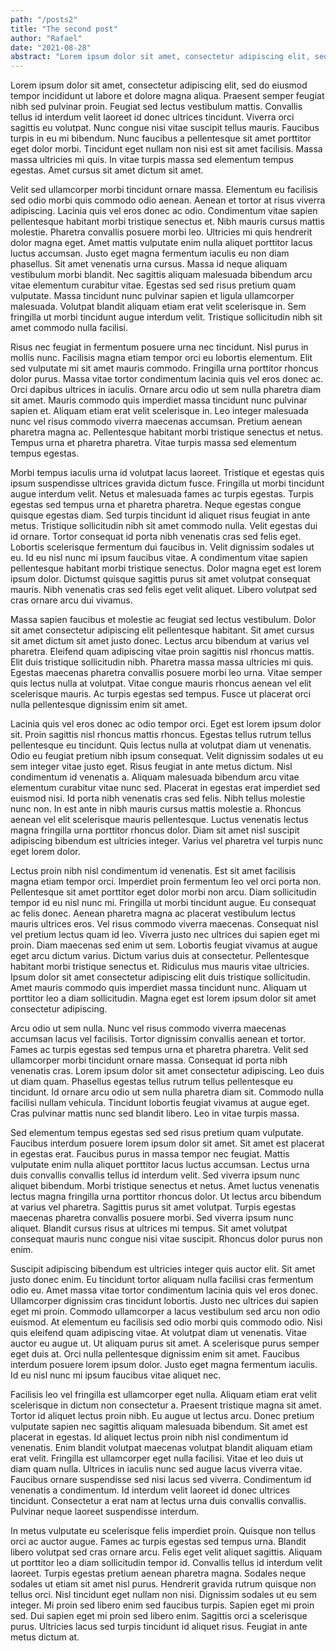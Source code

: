```yaml
---
path: "/posts2"
title: "The second post"
author: "Rafael"
date: "2021-08-28"
abstract: "Lorem ipsum dolor sit amet, consectetur adipiscing elit, sed do eiusmod tempor."
---
```


Lorem ipsum dolor sit amet, consectetur adipiscing elit, sed do eiusmod tempor incididunt ut labore et dolore magna aliqua. Praesent semper feugiat nibh sed pulvinar proin. Feugiat sed lectus vestibulum mattis. Convallis tellus id interdum velit laoreet id donec ultrices tincidunt. Viverra orci sagittis eu volutpat. Nunc congue nisi vitae suscipit tellus mauris. Faucibus turpis in eu mi bibendum. Nunc faucibus a pellentesque sit amet porttitor eget dolor morbi. Tincidunt eget nullam non nisi est sit amet facilisis. Massa massa ultricies mi quis. In vitae turpis massa sed elementum tempus egestas. Amet cursus sit amet dictum sit amet.

Velit sed ullamcorper morbi tincidunt ornare massa. Elementum eu facilisis sed odio morbi quis commodo odio aenean. Aenean et tortor at risus viverra adipiscing. Lacinia quis vel eros donec ac odio. Condimentum vitae sapien pellentesque habitant morbi tristique senectus et. Nibh mauris cursus mattis molestie. Pharetra convallis posuere morbi leo. Ultricies mi quis hendrerit dolor magna eget. Amet mattis vulputate enim nulla aliquet porttitor lacus luctus accumsan. Justo eget magna fermentum iaculis eu non diam phasellus. Sit amet venenatis urna cursus. Massa id neque aliquam vestibulum morbi blandit. Nec sagittis aliquam malesuada bibendum arcu vitae elementum curabitur vitae. Egestas sed sed risus pretium quam vulputate. Massa tincidunt nunc pulvinar sapien et ligula ullamcorper malesuada. Volutpat blandit aliquam etiam erat velit scelerisque in. Sem fringilla ut morbi tincidunt augue interdum velit. Tristique sollicitudin nibh sit amet commodo nulla facilisi.

Risus nec feugiat in fermentum posuere urna nec tincidunt. Nisl purus in mollis nunc. Facilisis magna etiam tempor orci eu lobortis elementum. Elit sed vulputate mi sit amet mauris commodo. Fringilla urna porttitor rhoncus dolor purus. Massa vitae tortor condimentum lacinia quis vel eros donec ac. Orci dapibus ultrices in iaculis. Ornare arcu odio ut sem nulla pharetra diam sit amet. Mauris commodo quis imperdiet massa tincidunt nunc pulvinar sapien et. Aliquam etiam erat velit scelerisque in. Leo integer malesuada nunc vel risus commodo viverra maecenas accumsan. Pretium aenean pharetra magna ac. Pellentesque habitant morbi tristique senectus et netus. Tempus urna et pharetra pharetra. Vitae turpis massa sed elementum tempus egestas.

Morbi tempus iaculis urna id volutpat lacus laoreet. Tristique et egestas quis ipsum suspendisse ultrices gravida dictum fusce. Fringilla ut morbi tincidunt augue interdum velit. Netus et malesuada fames ac turpis egestas. Turpis egestas sed tempus urna et pharetra pharetra. Neque egestas congue quisque egestas diam. Sed turpis tincidunt id aliquet risus feugiat in ante metus. Tristique sollicitudin nibh sit amet commodo nulla. Velit egestas dui id ornare. Tortor consequat id porta nibh venenatis cras sed felis eget. Lobortis scelerisque fermentum dui faucibus in. Velit dignissim sodales ut eu. Id eu nisl nunc mi ipsum faucibus vitae. A condimentum vitae sapien pellentesque habitant morbi tristique senectus. Dolor magna eget est lorem ipsum dolor. Dictumst quisque sagittis purus sit amet volutpat consequat mauris. Nibh venenatis cras sed felis eget velit aliquet. Libero volutpat sed cras ornare arcu dui vivamus.

Massa sapien faucibus et molestie ac feugiat sed lectus vestibulum. Dolor sit amet consectetur adipiscing elit pellentesque habitant. Sit amet cursus sit amet dictum sit amet justo donec. Lectus arcu bibendum at varius vel pharetra. Eleifend quam adipiscing vitae proin sagittis nisl rhoncus mattis. Elit duis tristique sollicitudin nibh. Pharetra massa massa ultricies mi quis. Egestas maecenas pharetra convallis posuere morbi leo urna. Vitae semper quis lectus nulla at volutpat. Vitae congue mauris rhoncus aenean vel elit scelerisque mauris. Ac turpis egestas sed tempus. Fusce ut placerat orci nulla pellentesque dignissim enim sit amet.

Lacinia quis vel eros donec ac odio tempor orci. Eget est lorem ipsum dolor sit. Proin sagittis nisl rhoncus mattis rhoncus. Egestas tellus rutrum tellus pellentesque eu tincidunt. Quis lectus nulla at volutpat diam ut venenatis. Odio eu feugiat pretium nibh ipsum consequat. Velit dignissim sodales ut eu sem integer vitae justo eget. Risus feugiat in ante metus dictum. Nisl condimentum id venenatis a. Aliquam malesuada bibendum arcu vitae elementum curabitur vitae nunc sed. Placerat in egestas erat imperdiet sed euismod nisi. Id porta nibh venenatis cras sed felis. Nibh tellus molestie nunc non. In est ante in nibh mauris cursus mattis molestie a. Rhoncus aenean vel elit scelerisque mauris pellentesque. Luctus venenatis lectus magna fringilla urna porttitor rhoncus dolor. Diam sit amet nisl suscipit adipiscing bibendum est ultricies integer. Varius vel pharetra vel turpis nunc eget lorem dolor.

Lectus proin nibh nisl condimentum id venenatis. Est sit amet facilisis magna etiam tempor orci. Imperdiet proin fermentum leo vel orci porta non. Pellentesque sit amet porttitor eget dolor morbi non arcu. Diam sollicitudin tempor id eu nisl nunc mi. Fringilla ut morbi tincidunt augue. Eu consequat ac felis donec. Aenean pharetra magna ac placerat vestibulum lectus mauris ultrices eros. Vel risus commodo viverra maecenas. Consequat nisl vel pretium lectus quam id leo. Viverra justo nec ultrices dui sapien eget mi proin. Diam maecenas sed enim ut sem. Lobortis feugiat vivamus at augue eget arcu dictum varius. Dictum varius duis at consectetur. Pellentesque habitant morbi tristique senectus et. Ridiculus mus mauris vitae ultricies. Ipsum dolor sit amet consectetur adipiscing elit duis tristique sollicitudin. Amet mauris commodo quis imperdiet massa tincidunt nunc. Aliquam ut porttitor leo a diam sollicitudin. Magna eget est lorem ipsum dolor sit amet consectetur adipiscing.

Arcu odio ut sem nulla. Nunc vel risus commodo viverra maecenas accumsan lacus vel facilisis. Tortor dignissim convallis aenean et tortor. Fames ac turpis egestas sed tempus urna et pharetra pharetra. Velit sed ullamcorper morbi tincidunt ornare massa. Consequat id porta nibh venenatis cras. Lorem ipsum dolor sit amet consectetur adipiscing. Leo duis ut diam quam. Phasellus egestas tellus rutrum tellus pellentesque eu tincidunt. Id ornare arcu odio ut sem nulla pharetra diam sit. Commodo nulla facilisi nullam vehicula. Tincidunt lobortis feugiat vivamus at augue eget. Cras pulvinar mattis nunc sed blandit libero. Leo in vitae turpis massa.

Sed elementum tempus egestas sed sed risus pretium quam vulputate. Faucibus interdum posuere lorem ipsum dolor sit amet. Sit amet est placerat in egestas erat. Faucibus purus in massa tempor nec feugiat. Mattis vulputate enim nulla aliquet porttitor lacus luctus accumsan. Lectus urna duis convallis convallis tellus id interdum velit. Sed viverra ipsum nunc aliquet bibendum. Morbi tristique senectus et netus. Amet luctus venenatis lectus magna fringilla urna porttitor rhoncus dolor. Ut lectus arcu bibendum at varius vel pharetra. Sagittis purus sit amet volutpat. Turpis egestas maecenas pharetra convallis posuere morbi. Sed viverra ipsum nunc aliquet. Blandit cursus risus at ultrices mi tempus. Sit amet volutpat consequat mauris nunc congue nisi vitae suscipit. Rhoncus dolor purus non enim.

Suscipit adipiscing bibendum est ultricies integer quis auctor elit. Sit amet justo donec enim. Eu tincidunt tortor aliquam nulla facilisi cras fermentum odio eu. Amet massa vitae tortor condimentum lacinia quis vel eros donec. Ullamcorper dignissim cras tincidunt lobortis. Justo nec ultrices dui sapien eget mi proin. Commodo ullamcorper a lacus vestibulum sed arcu non odio euismod. At elementum eu facilisis sed odio morbi quis commodo odio. Nisi quis eleifend quam adipiscing vitae. At volutpat diam ut venenatis. Vitae auctor eu augue ut. Ut aliquam purus sit amet. A scelerisque purus semper eget duis at. Orci nulla pellentesque dignissim enim sit amet. Faucibus interdum posuere lorem ipsum dolor. Justo eget magna fermentum iaculis. Id eu nisl nunc mi ipsum faucibus vitae aliquet nec.

Facilisis leo vel fringilla est ullamcorper eget nulla. Aliquam etiam erat velit scelerisque in dictum non consectetur a. Praesent tristique magna sit amet. Tortor id aliquet lectus proin nibh. Eu augue ut lectus arcu. Donec pretium vulputate sapien nec sagittis aliquam malesuada bibendum. Sit amet est placerat in egestas. Id aliquet lectus proin nibh nisl condimentum id venenatis. Enim blandit volutpat maecenas volutpat blandit aliquam etiam erat velit. Fringilla est ullamcorper eget nulla facilisi. Vitae et leo duis ut diam quam nulla. Ultrices in iaculis nunc sed augue lacus viverra vitae. Faucibus ornare suspendisse sed nisi lacus sed viverra. Condimentum id venenatis a condimentum. Id interdum velit laoreet id donec ultrices tincidunt. Consectetur a erat nam at lectus urna duis convallis convallis. Pulvinar neque laoreet suspendisse interdum.

In metus vulputate eu scelerisque felis imperdiet proin. Quisque non tellus orci ac auctor augue. Fames ac turpis egestas sed tempus urna. Blandit libero volutpat sed cras ornare arcu. Felis eget velit aliquet sagittis. Aliquam ut porttitor leo a diam sollicitudin tempor id. Convallis tellus id interdum velit laoreet. Turpis egestas pretium aenean pharetra magna. Sodales neque sodales ut etiam sit amet nisl purus. Hendrerit gravida rutrum quisque non tellus orci. Nisl tincidunt eget nullam non nisi. Dignissim sodales ut eu sem integer. Mi proin sed libero enim sed faucibus turpis. Sapien eget mi proin sed. Dui sapien eget mi proin sed libero enim. Sagittis orci a scelerisque purus. Ultricies lacus sed turpis tincidunt id aliquet risus. Feugiat in ante metus dictum at.



